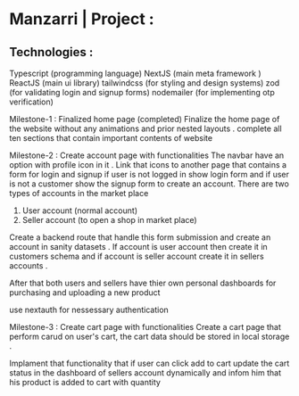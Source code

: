 # Manzarri | Project :
## Technologies : 
Typescript (programming language)
NextJS (main meta framework )
ReactJS (main ui library)
tailwindcss (for styling and design systems)
zod (for validating login and signup forms)
nodemailer (for implementing otp verification)

Milestone-1 : Finalized home page (completed) 
Finalize the home page of the website without any animations and prior nested layouts . complete all ten sections that contain important contents of website 

Milestone-2 : Create account page with functionalities
The navbar have an option with profile icon in it . Link that icons to another page that contains a form for login and signup if user is not logged in show login form and if user is not a customer show the signup form to create an account. There are two types of accounts in the market place 

1. User account (normal account)
2. Seller account (to open a shop in market place)

Create a backend route that handle this form submission and create an account in sanity datasets . If account is user account then create it in customers schema and if account is seller account create it in sellers accounts .

After that both users and sellers have thier own personal dashboards for purchasing and uploading a new product

use nextauth for nessessary authentication

Milestone-3 : Create cart page with functionalities 
Create a cart page that perform carud on user's cart, the cart data should be stored in local storage .

Implament that functionality that if user can click add to cart update the cart status in the dashboard of sellers account dynamically and infom him that his product is added to cart with quantity 
